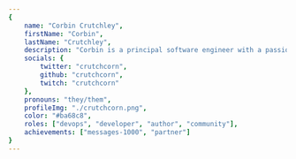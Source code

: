 ```yaml
---
{
	name: "Corbin Crutchley",
	firstName: "Corbin",
	lastName: "Crutchley",
	description: "Corbin is a principal software engineer with a passion for helping others. 💜\nThey're focused on ensuring that learning is open and fun. 🦄\nThey blog, livestream, code, and more to reach those goals to help others! 💅",
	socials: {
		twitter: "crutchcorn",
		github: "crutchcorn",
		twitch: "crutchcorn"
	},
	pronouns: "they/them",
	profileImg: "./crutchcorn.png",
	color: "#ba68c8",
	roles: ["devops", "developer", "author", "community"],
	achievements: ["messages-1000", "partner"]
}
---
```

